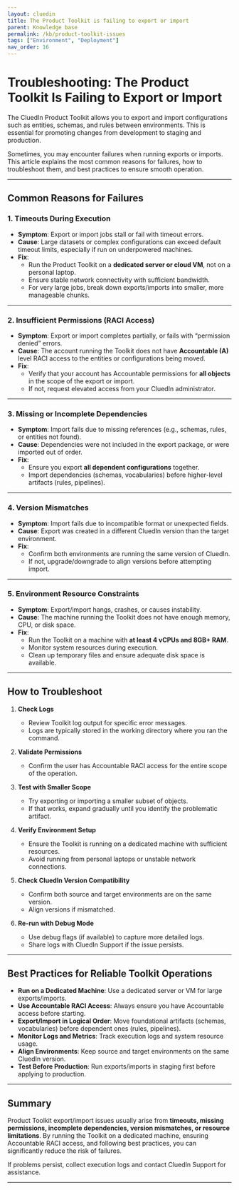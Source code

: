 ```yaml
---
layout: cluedin
title: The Product Toolkit is failing to export or import
parent: Knowledge base
permalink: /kb/product-toolkit-issues
tags: ["Environment", "Deployment"]
nav_order: 16
---
```


# Troubleshooting: The Product Toolkit Is Failing to Export or Import

The CluedIn Product Toolkit allows you to export and import configurations such as entities, schemas, and rules between environments. This is essential for promoting changes from development to staging and production.  

Sometimes, you may encounter failures when running exports or imports. This article explains the most common reasons for failures, how to troubleshoot them, and best practices to ensure smooth operation.

---

## Common Reasons for Failures

### 1. Timeouts During Execution
- **Symptom**: Export or import jobs stall or fail with timeout errors.  
- **Cause**: Large datasets or complex configurations can exceed default timeout limits, especially if run on underpowered machines.  
- **Fix**:  
  - Run the Product Toolkit on a **dedicated server or cloud VM**, not on a personal laptop.  
  - Ensure stable network connectivity with sufficient bandwidth.  
  - For very large jobs, break down exports/imports into smaller, more manageable chunks.  

---

### 2. Insufficient Permissions (RACI Access)
- **Symptom**: Export or import completes partially, or fails with “permission denied” errors.  
- **Cause**: The account running the Toolkit does not have **Accountable (A)** level RACI access to the entities or configurations being moved.  
- **Fix**:  
  - Verify that your account has Accountable permissions for **all objects** in the scope of the export or import.  
  - If not, request elevated access from your CluedIn administrator.  

---

### 3. Missing or Incomplete Dependencies
- **Symptom**: Import fails due to missing references (e.g., schemas, rules, or entities not found).  
- **Cause**: Dependencies were not included in the export package, or were imported out of order.  
- **Fix**:  
  - Ensure you export **all dependent configurations** together.  
  - Import dependencies (schemas, vocabularies) before higher-level artifacts (rules, pipelines).  

---

### 4. Version Mismatches
- **Symptom**: Import fails due to incompatible format or unexpected fields.  
- **Cause**: Export was created in a different CluedIn version than the target environment.  
- **Fix**:  
  - Confirm both environments are running the same version of CluedIn.  
  - If not, upgrade/downgrade to align versions before attempting import.  

---

### 5. Environment Resource Constraints
- **Symptom**: Export/import hangs, crashes, or causes instability.  
- **Cause**: The machine running the Toolkit does not have enough memory, CPU, or disk space.  
- **Fix**:  
  - Run the Toolkit on a machine with **at least 4 vCPUs and 8GB+ RAM**.  
  - Monitor system resources during execution.  
  - Clean up temporary files and ensure adequate disk space is available.  

---

## How to Troubleshoot

1. **Check Logs**  
   - Review Toolkit log output for specific error messages.  
   - Logs are typically stored in the working directory where you ran the command.  

2. **Validate Permissions**  
   - Confirm the user has Accountable RACI access for the entire scope of the operation.  

3. **Test with Smaller Scope**  
   - Try exporting or importing a smaller subset of objects.  
   - If that works, expand gradually until you identify the problematic artifact.  

4. **Verify Environment Setup**  
   - Ensure the Toolkit is running on a dedicated machine with sufficient resources.  
   - Avoid running from personal laptops or unstable network connections.  

5. **Check CluedIn Version Compatibility**  
   - Confirm both source and target environments are on the same version.  
   - Align versions if mismatched.  

6. **Re-run with Debug Mode**  
   - Use debug flags (if available) to capture more detailed logs.  
   - Share logs with CluedIn Support if the issue persists.  

---

## Best Practices for Reliable Toolkit Operations

- **Run on a Dedicated Machine**: Use a dedicated server or VM for large exports/imports.  
- **Use Accountable RACI Access**: Always ensure you have Accountable access before starting.  
- **Export/Import in Logical Order**: Move foundational artifacts (schemas, vocabularies) before dependent ones (rules, pipelines).  
- **Monitor Logs and Metrics**: Track execution logs and system resource usage.  
- **Align Environments**: Keep source and target environments on the same CluedIn version.  
- **Test Before Production**: Run exports/imports in staging first before applying to production.  

---

## Summary

Product Toolkit export/import issues usually arise from **timeouts, missing permissions, incomplete dependencies, version mismatches, or resource limitations**. By running the Toolkit on a dedicated machine, ensuring Accountable RACI access, and following best practices, you can significantly reduce the risk of failures.  

If problems persist, collect execution logs and contact CluedIn Support for assistance.  

---


